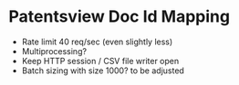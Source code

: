 # Patentsview Doc Id Mapping

- Rate limit 40 req/sec (even slightly less)
- Multiprocessing?
- Keep HTTP session / CSV file writer open
- Batch sizing with size 1000? to be adjusted
